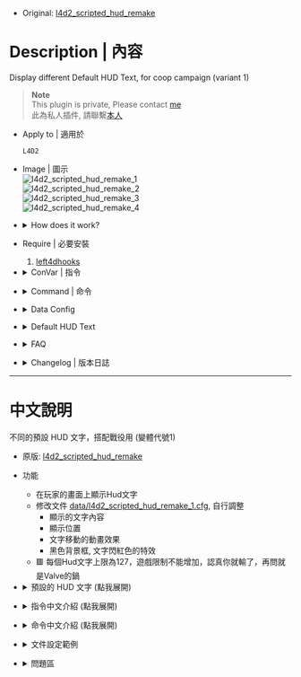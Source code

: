 * Original: [l4d2_scripted_hud_remake](/L4D_插件/Server_伺服器/l4d2_scripted_hud_remake)

# Description | 內容
Display different Default HUD Text, for coop campaign (variant 1)

> __Note__ <br/>
This plugin is private, Please contact [me](/#私人插件列表-private-plugins-list)<br/>
此為私人插件, 請聯繫[本人](/#私人插件列表-private-plugins-list)

* Apply to | 適用於
	```
	L4D2
	```

* Image | 圖示
	<br/>![l4d2_scripted_hud_remake_1](image/l4d2_scripted_hud_remake_1.jpg)
	<br/>![l4d2_scripted_hud_remake_2](image/l4d2_scripted_hud_remake_2.jpg)
	<br/>![l4d2_scripted_hud_remake_3](image/l4d2_scripted_hud_remake_3.jpg)
	<br/>![l4d2_scripted_hud_remake_4](image/l4d2_scripted_hud_remake_4.jpg)

* <details><summary>How does it work?</summary>

	* Display HUD Text on player's screen
	* Adjust each hud in file [data/l4d2_scripted_hud_remake_1.cfg](data/l4d2_scripted_hud_remake_1.cfg),
		* Custom text
		* Position
		* Animated movement 
		* Background, blink from white to red
	* 🟥 The limit of each HUD text is up to 127 characters. (Go ask Valve)
</details>

* Require | 必要安裝
	1. [left4dhooks](https://forums.alliedmods.net/showthread.php?t=321696)

* <details><summary>ConVar | 指令</summary>

	* cfg/sourcemod/l4d2_scripted_hud_remake_1.cfg
		```php
		// Enable/Disable the plugin.
		// 0 = Disable, 1 = Enable.
		l4d2_scripted_hud_remake_1_enable "1"
		```
</details>

* <details><summary>Command | 命令</summary>

	* **Reload the data file and refreash hud (Access: ADMFLAG_ROOT)**
		```php
		sm_l4d2_scripted_hud_remake_reload_data
		```
</details>

* <details><summary>Data Config</summary>
  
	* [data/l4d2_scripted_hud_remake_1.cfg](data/l4d2_scripted_hud_remake_1.cfg)
		> Manual in this file, click for more details...
</details>

* <details><summary>Default HUD Text</summary>

	* HUD 1: 
		1. CI kill Top Rank
	* HUD 2: 
		1. SI kill Top Rank
	* HUD 3: 
		1. Damage to tank Top Rank
	* HUD 4: 
		1. Damage to witch Top Rank
		2. System data + time + server slots
		3. Tank health
	* HUD 5: 
		1. Player has escaped list in end of campaign
</details>

* <details><summary>FAQ</summary>

	* How to switch HUD Text?
		* Modify ```Display``` key-value in data file

	* How to switch HUD position?
		* Modify ```x_pos``` key-value in data file
		* Modify ```y_pos``` key-value in data file
		<br/>![l4d2_scripted_hud_remake_0](image/l4d2_scripted_hud_remake_0.jpg)

	* How to write message in HUD text as I want?
		1. Modify ```Texts``` key-value in data file

	* Why hud disappear or being cut?	
		* The limit of each HUD text is up to 127 characters.
		* Hud position depends on Gaming Monitor Resolutions
</details>

* <details><summary>Changelog | 版本日誌</summary>

	* 1.2h-v1 (2024-11-16)
		* l4d2_scripted_hud_remake "v1.2h (2024-11-16)" variant 1
		* Change hud 1~5 display text

	* Original
		* [l4d2_scripted_hud_remake](/L4D_插件/Server_伺服器/l4d2_scripted_hud_remake)
</details>

- - - -
# 中文說明
不同的預設 HUD 文字，搭配戰役用 (變體代號1)

* 原版: [l4d2_scripted_hud_remake](/L4D_插件/Server_伺服器/l4d2_scripted_hud_remake)

* 功能
	* 在玩家的畫面上顯示Hud文字
	* 修改文件 [data/l4d2_scripted_hud_remake_1.cfg](data/l4d2_scripted_hud_remake_1.cfg), 自行調整
		* 顯示的文字內容
		* 顯示位置
		* 文字移動的動畫效果
		* 黑色背景框, 文字閃紅色的特效
	* 🟥 每個Hud文字上限為127，遊戲限制不能增加，認真你就輸了，再問就是Valve的鍋

* <details><summary>預設的 HUD 文字 (點我展開)</summary>

	* HUD 1:
		1. 普通感染者統計排行榜前三名
	* HUD 2: 
		1. 擊殺統計排行榜前三名
	* HUD 3: 
		1. 打Tank的傷害統計排行榜前三名
	* HUD 4: 
		1. 打Witch的傷害統計排行榜前三名
		2. 伺服器的日期與時間 + 伺服器人數
		3. 每個Tank的血量狀態
	* HUD 5:
		1. 已逃脫成功的倖存者列表 (最後一關上救援載具後才顯示)
</details>

* <details><summary>指令中文介紹 (點我展開)</summary>

	* cfg/sourcemod/l4d2_scripted_hud_remake_1.cfg
		```php
		// 0=關閉插件, 1=啟動插件
		l4d2_scripted_hud_remake_1_enable "1"
		```
</details>

* <details><summary>命令中文介紹 (點我展開)</summary>

	* **重載data文件並刷新所有Huds (權限: ADMFLAG_ROOT)**
		```php
		sm_l4d2_scripted_hud_remake_reload_data
		```
</details>

* <details><summary>文件設定範例</summary>
  
	* [data/l4d2_scripted_hud_remake_1.cfg](data/l4d2_scripted_hud_remake_1.cfg)
		> 內有中文說明，可點擊查看
</details>

* <details><summary>問題區</summary>

	* 如何更換預設的 HUD 文字?
		* 在data文件裡請修改 ```Display``

	* 如何改變 HUD 位置?
		* 在data文件裡修改 ```x_pos```
		* 在data文件裡修改 ```y_pos``` 
		<br/>![l4d2_scripted_hud_remake_0](image/l4d2_scripted_hud_remake_0.jpg)

	* 如何修改在 HUD 加入自己寫的文字?
		* 在data文件裡修改 ```Texts```

	* 為何 HUD 會移位或被切掉?	
		* 每個Hud文字上限為127，遊戲限制不能增加，認真你就輸了
		* 根據玩家自己的遊戲分辨率，看到的Hud位置會有不同，請斟酌修改位置
</details>